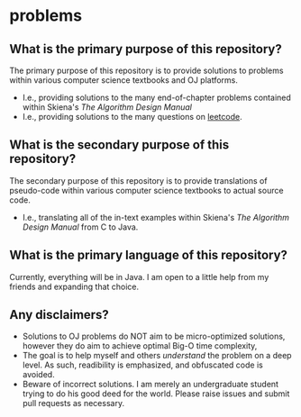 # problems

## What is the primary purpose of this repository?
The primary purpose of this repository is to provide solutions to problems within various computer science textbooks and OJ platforms.
* I.e., providing solutions to the many end-of-chapter problems contained within Skiena's *The Algorithm Design Manual*
* I.e., providing solutions to the many questions on [leetcode](https://www.leetcode.com).

## What is the secondary purpose of this repository?
The secondary purpose of this repository is to provide translations of pseudo-code within various computer science textbooks to actual source code.
* I.e., translating all of the in-text examples within Skiena's *The Algorithm Design Manual* from C to Java.

## What is the primary language of this repository?
Currently, everything will be in Java. I am open to a little help from my friends and expanding that choice.

## Any disclaimers?
* Solutions to OJ problems do NOT aim to be micro-optimized solutions, however they do aim to achieve optimal Big-O time complexity,
* The goal is to help myself and others *understand* the problem on a deep level. As such, readibility is emphasized, and obfuscated code is avoided. 
* Beware of incorrect solutions. I am merely an undergraduate student trying to do his good deed for the world. Please raise issues and submit pull requests as necessary.
